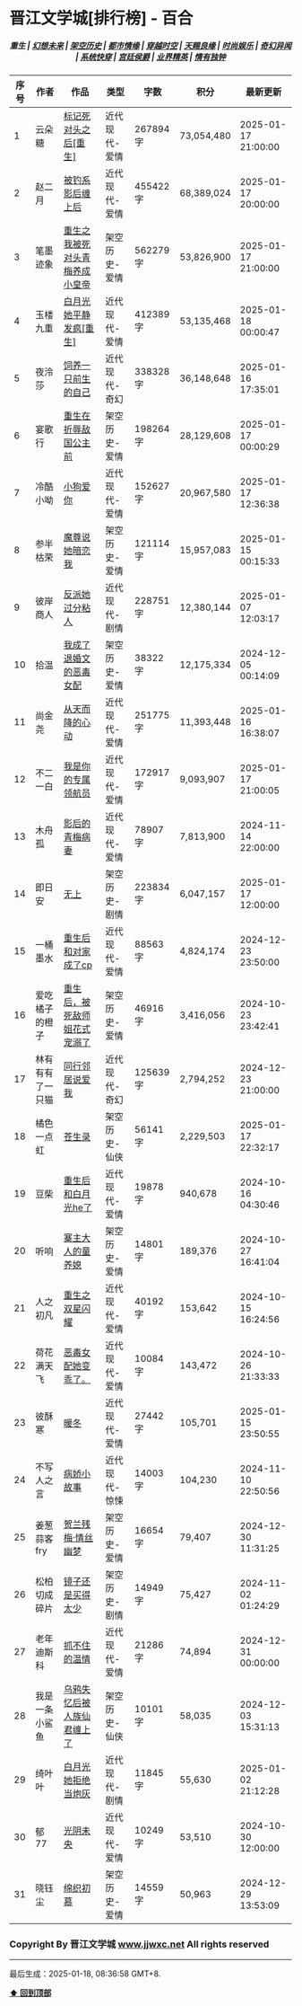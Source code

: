 # 晋江文学城[排行榜] - 百合

<h5 align="center">
	<b>重生</b> |
	<a href="https://github.com/dev-chenxing/jjwxc-charts/blob/main/幻想未来.md">幻想未来</a> |
	<a href="https://github.com/dev-chenxing/jjwxc-charts/blob/main/架空历史.md">架空历史</a> |
	<a href="https://github.com/dev-chenxing/jjwxc-charts/blob/main/都市情缘.md">都市情缘</a> |
	<a href="https://github.com/dev-chenxing/jjwxc-charts/blob/main/README.md">穿越时空</a> |
	<a href="https://github.com/dev-chenxing/jjwxc-charts/blob/main/天赐良缘.md">天赐良缘</a> |
	<a href="https://github.com/dev-chenxing/jjwxc-charts/blob/main/时尚娱乐.md">时尚娱乐</a> |
	<a href="https://github.com/dev-chenxing/jjwxc-charts/blob/main/奇幻异闻.md">奇幻异闻</a> |
	<a href="https://github.com/dev-chenxing/jjwxc-charts/blob/main/系统快穿.md">系统快穿</a> |
	<a href="https://github.com/dev-chenxing/jjwxc-charts/blob/main/宫廷侯爵.md">宫廷侯爵</a> |
	<a href="https://github.com/dev-chenxing/jjwxc-charts/blob/main/业界精英.md">业界精英</a> |
	<a href="https://github.com/dev-chenxing/jjwxc-charts/blob/main/情有独钟.md">情有独钟</a>
</h5>

| 序号 | 作者 | 作品 | 类型 | 字数 | 积分 | 最新更新 | 
|-----|------|------|-----|------|------|---------|
| 1 | 云朵糖 | [标记死对头之后[重生]](https://www.jjwxc.net/onebook.php?novelid=8866166) | 近代现代-爱情 | 267894字 | 73,054,480 | 2025-01-17 21:00:00 | 
| 2 | 赵二月 | [被钓系影后缠上后](https://www.jjwxc.net/onebook.php?novelid=8749907) | 近代现代-爱情 | 455422字 | 68,389,024 | 2025-01-17 20:00:00 | 
| 3 | 笔墨迹象 | [重生之我被死对头青梅养成小皇帝](https://www.jjwxc.net/onebook.php?novelid=9224681) | 架空历史-爱情 | 562279字 | 53,826,900 | 2025-01-17 21:00:00 | 
| 4 | 玉楼九重 | [白月光她平静发疯[重生]](https://www.jjwxc.net/onebook.php?novelid=8460260) | 近代现代-爱情 | 412389字 | 53,135,468 | 2025-01-18 00:00:47 | 
| 5 | 夜泠莎 | [饲养一只前生的自己](https://www.jjwxc.net/onebook.php?novelid=8999151) | 近代现代-奇幻 | 338328字 | 36,148,648 | 2025-01-16 17:35:01 | 
| 6 | 宴歌行 | [重生在折辱敌国公主前](https://www.jjwxc.net/onebook.php?novelid=9160348) | 架空历史-爱情 | 198264字 | 28,129,608 | 2025-01-17 00:00:29 | 
| 7 | 冷酷小呦 | [小狗爱你](https://www.jjwxc.net/onebook.php?novelid=4847155) | 近代现代-爱情 | 152627字 | 20,967,580 | 2025-01-17 12:36:38 | 
| 8 | 参半枯荣 | [魔尊说她暗恋我](https://www.jjwxc.net/onebook.php?novelid=8318405) | 架空历史-爱情 | 121114字 | 15,957,083 | 2025-01-15 00:15:33 | 
| 9 | 彼岸商人 | [反派她过分粘人](https://www.jjwxc.net/onebook.php?novelid=9259105) | 近代现代-剧情 | 228751字 | 12,380,144 | 2025-01-07 12:03:17 | 
| 10 | 拾温 | [我成了退婚文的恶毒女配](https://www.jjwxc.net/onebook.php?novelid=8373826) | 架空历史-爱情 | 38322字 | 12,175,334 | 2024-12-05 00:14:09 | 
| 11 | 尚金尧 | [从天而降的心动](https://www.jjwxc.net/onebook.php?novelid=9266571) | 近代现代-爱情 | 251775字 | 11,393,448 | 2025-01-16 16:38:07 | 
| 12 | 不二一白 | [我是你的专属领航员](https://www.jjwxc.net/onebook.php?novelid=9248469) | 近代现代-爱情 | 172917字 | 9,093,907 | 2025-01-17 21:00:05 | 
| 13 | 木舟孤 | [影后的青梅病妻](https://www.jjwxc.net/onebook.php?novelid=8787138) | 近代现代-爱情 | 78907字 | 7,813,900 | 2024-11-14 22:00:00 | 
| 14 | 即日安 | [无上](https://www.jjwxc.net/onebook.php?novelid=8495734) | 架空历史-剧情 | 223834字 | 6,047,157 | 2025-01-17 12:00:00 | 
| 15 | 一桶墨水 | [重生后和对家成了cp](https://www.jjwxc.net/onebook.php?novelid=9234596) | 近代现代-爱情 | 88563字 | 4,824,174 | 2024-12-23 23:50:00 | 
| 16 | 爱吃橘子的橙子 | [重生后，被死敌师姐花式宠溺了](https://www.jjwxc.net/onebook.php?novelid=9142714) | 架空历史-爱情 | 46916字 | 3,416,056 | 2024-10-23 23:42:41 | 
| 17 | 林有有有了一只猫 | [同行邻居说爱我](https://www.jjwxc.net/onebook.php?novelid=9129142) | 近代现代-奇幻 | 125639字 | 2,794,252 | 2024-12-23 21:00:00 | 
| 18 | 橘色一点虹 | [苍生录](https://www.jjwxc.net/onebook.php?novelid=7079114) | 架空历史-仙侠 | 56141字 | 2,229,503 | 2025-01-17 22:32:17 | 
| 19 | 豆柴 | [重生后和白月光he了](https://www.jjwxc.net/onebook.php?novelid=9225188) | 近代现代-爱情 | 19878字 | 940,678 | 2024-10-16 04:30:46 | 
| 20 | 听响 | [寨主大人的童养媳](https://www.jjwxc.net/onebook.php?novelid=9251703) | 架空历史-爱情 | 14801字 | 189,376 | 2024-10-27 16:41:04 | 
| 21 | 人之初凡 | [重生之双星闪耀](https://www.jjwxc.net/onebook.php?novelid=9231071) | 近代现代-爱情 | 40192字 | 153,642 | 2024-10-15 16:24:56 | 
| 22 | 荷花满天飞 | [恶毒女配她变乖了。](https://www.jjwxc.net/onebook.php?novelid=9255100) | 近代现代-爱情 | 10084字 | 143,472 | 2024-10-26 21:33:33 | 
| 23 | 彼酥寒 | [暖冬](https://www.jjwxc.net/onebook.php?novelid=9304168) | 近代现代-爱情 | 27442字 | 105,701 | 2025-01-15 23:50:55 | 
| 24 | 不写人之言 | [病娇小故事](https://www.jjwxc.net/onebook.php?novelid=9287038) | 近代现代-惊悚 | 14003字 | 104,230 | 2024-11-10 22:50:56 | 
| 25 | 姜葱蒜客fry | [贺兰残梅·情丝幽梦](https://www.jjwxc.net/onebook.php?novelid=9269196) | 架空历史-爱情 | 16654字 | 79,407 | 2024-12-30 11:31:25 | 
| 26 | 松柏切成碎片 | [镜子还是买得太少](https://www.jjwxc.net/onebook.php?novelid=9263516) | 架空历史-剧情 | 14949字 | 75,427 | 2024-11-02 01:24:29 | 
| 27 | 老年迪斯科 | [抓不住的温情](https://www.jjwxc.net/onebook.php?novelid=9279093) | 近代现代-爱情 | 21286字 | 74,894 | 2024-12-31 00:00:00 | 
| 28 | 我是一条小鲨鱼 | [乌鸦失忆后被人族仙君缠上了](https://www.jjwxc.net/onebook.php?novelid=9330870) | 架空历史-仙侠 | 10101字 | 58,035 | 2024-12-03 15:31:13 | 
| 29 | 绮叶叶 | [白月光她拒绝当炮灰](https://www.jjwxc.net/onebook.php?novelid=9283937) | 近代现代-剧情 | 11845字 | 55,630 | 2025-01-02 21:12:28 | 
| 30 | 郁77 | [光阴未央](https://www.jjwxc.net/onebook.php?novelid=9263232) | 近代现代-爱情 | 10249字 | 53,510 | 2024-10-30 12:00:00 | 
| 31 | 晓钰尘 | [绵织初慕](https://www.jjwxc.net/onebook.php?novelid=9260480) | 架空历史-爱情 | 14559字 | 50,963 | 2024-12-29 13:53:09 | 

### Copyright By 晋江文学城 www.jjwxc.net All rights reserved

---

最后生成：2025-01-18, 08:36:58 GMT+8.

**[⬆ 回到顶部](#晋江文学城排行榜---百合)**

